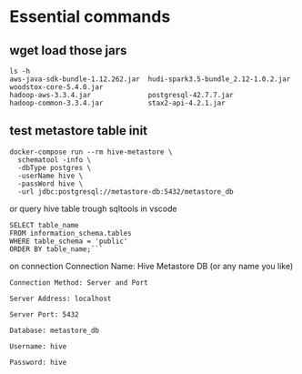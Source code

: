 # Essential commands

## wget load those jars
```
ls -h
aws-java-sdk-bundle-1.12.262.jar  hudi-spark3.5-bundle_2.12-1.0.2.jar  woodstox-core-5.4.0.jar
hadoop-aws-3.3.4.jar              postgresql-42.7.7.jar
hadoop-common-3.3.4.jar           stax2-api-4.2.1.jar
```

## test metastore table init

```
docker-compose run --rm hive-metastore \
  schematool -info \
  -dbType postgres \
  -userName hive \
  -passWord hive \
  -url jdbc:postgresql://metastore-db:5432/metastore_db
```

or query hive table trough sqltools in vscode
```
SELECT table_name
FROM information_schema.tables
WHERE table_schema = 'public'
ORDER BY table_name;```
```

on connection     Connection Name: Hive Metastore DB (or any name you like)

    Connection Method: Server and Port

    Server Address: localhost

    Server Port: 5432

    Database: metastore_db

    Username: hive

    Password: hive